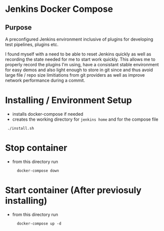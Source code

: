 # Jenkins Docker Compose 

## Purpose 

A preconfigured Jenkins environment inclusive of plugins for developing test pipelines, plugins etc.

I found myself with a need to be able to reset Jenkins quickly as well as recording the state needed for me to start work quickly. This allows me to properly record the plugins I'm using, have a consistant stable environment for easy demos and also light enough to store in git since 
and thus avoid large file / repo size limitiations from git providers as well as improve 
network performance during a commit.

# Installing / Environment Setup
 - installs docker-compose if needed
 - creates the working directory for `jenkins home` and for the compose file
 ```
  ./install.sh
 ```


# Stop container
 - from this directory run 
   ```
     docker-compose down
   ```
# Start container (After previosuly installing)
 - from this directory run 
   ```
     docker-compose up -d
   ```
